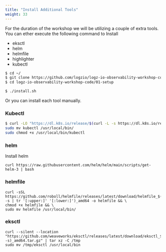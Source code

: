 ```yaml
---
title: "Install Additional Tools"
weight: 33
---
```


For the duration of the workshop we will be utilizing a couple of extra tools. You can ether execute the following command to Install

- eksctl
- helm
- helmfile
- highlighter
- kubectl

```bash
$ cd ~/
$ git clone https://github.com/logzio/logz-io-observability-workshop-code.git
$ cd logz-io-observability-workshop-code/01-setup

$ ./install.sh

```

Or you can install each tool manually.

### Kubectl

```bash
$ curl -LO "https://dl.k8s.io/release/$(curl -L -s https://dl.k8s.io/release/stable.txt)/bin/linux/amd64/kubectl"
sudo mv kubectl /usr/local/bin/
sudo chmod +x /usr/local/bin/kubectl
```

### helm

Install helm

```
curl https://raw.githubusercontent.com/helm/helm/main/scripts/get-helm-3 | bash
```

### helmfile

```
curl -sSL https://github.com/roboll/helmfile/releases/latest/download/helmfile_$(uname -s | tr '[:upper:]' '[:lower:]')_amd64 -o helmfile && \
chmod +x helmfile && \
sudo mv helmfile /usr/local/bin/

```

### eksctl

```
curl --silent --location "https://github.com/weaveworks/eksctl/releases/latest/download/eksctl_$(uname -s)_amd64.tar.gz" | tar xz -C /tmp
sudo mv /tmp/eksctl /usr/local/bin
```
